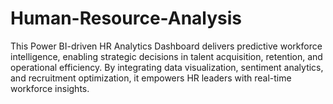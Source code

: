 # Human-Resource-Analysis
This Power BI-driven HR Analytics Dashboard delivers predictive workforce intelligence, enabling strategic decisions in talent acquisition, retention, and operational efficiency. By integrating data visualization, sentiment analytics, and recruitment optimization, it empowers HR leaders with real-time workforce insights.
